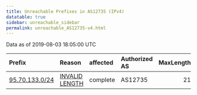 ```yaml
---
title: Unreachable Prefixes in AS12735 (IPv4)
datatable: true
sidebar: unreachable_sidebar
permalink: unreachable_AS12735-v4.html
---
```


Data as of 2019-08-03 18:05:00 UTC


<div class="datatable-begin"></div>

| Prefix                                                 | Reason                                                                                                   | affected   | Authorized AS   |   MaxLength | Anchor                                         |   unreachable /24s |
|:-------------------------------------------------------|:---------------------------------------------------------------------------------------------------------|:-----------|:----------------|------------:|:-----------------------------------------------|-------------------:|
| [95.70.133.0/24](https://stat.ripe.net/95.70.133.0/24) | [INVALID LENGTH](https://rpki-validator.ripe.net/announcement-preview?asn=AS12735&prefix=95.70.133.0/24) | complete   | AS12735         |          21 | [RIPE](unreachable_RIPE_NCC_RPKI_Root-v4.html) |                  1 |

<div class="datatable-end"></div>
